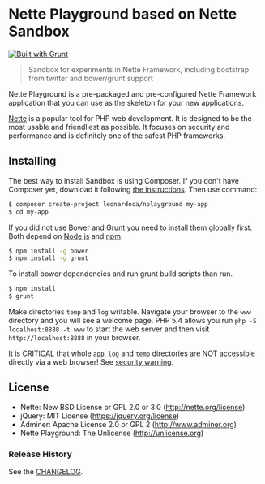 Nette Playground based on Nette Sandbox
=======================================

[![Built with Grunt](https://cdn.gruntjs.com/builtwith.png)](http://gruntjs.com/)

> Sandbox for experiments in Nette Framework, including bootstrap from twitter and bower/grunt support

Nette Playground is a pre-packaged and pre-configured Nette Framework application
that you can use as the skeleton for your new applications.

[Nette](http://nette.org) is a popular tool for PHP web development.
It is designed to be the most usable and friendliest as possible. It focuses
on security and performance and is definitely one of the safest PHP frameworks.


Installing
----------

The best way to install Sandbox is using Composer. If you don't have Composer yet, download
it following [the instructions](http://doc.nette.org/composer). Then use command:

```sh
$ composer create-project leonardoca/nplayground my-app
$ cd my-app
```

If you did not use [Bower](http://bower.io/) and [Grunt](http://gruntjs.com/) you need
to install them globally first. Both depend on [Node.js](http://nodejs.org/) and [npm](http://npmjs.org/).

```sh
$ npm install -g bower
$ npm install -g grunt
```

To install bower dependencies and run grunt build scripts than run.

```sh
$ npm install
$ grunt
```

Make directories `temp` and `log` writable. Navigate your browser
to the `www` directory and you will see a welcome page. PHP 5.4 allows
you run `php -S localhost:8888 -t www` to start the web server and
then visit `http://localhost:8888` in your browser.

It is CRITICAL that whole `app`, `log` and `temp` directories are NOT accessible
directly via a web browser! See [security warning](http://nette.org/security-warning).


License
-------
- Nette: New BSD License or GPL 2.0 or 3.0 (http://nette.org/license)
- jQuery: MIT License (https://jquery.org/license)
- Adminer: Apache License 2.0 or GPL 2 (http://www.adminer.org)
- Nette Playground: The Unlicense (http://unlicense.org)

### Release History
See the [CHANGELOG](CHANGELOG).
